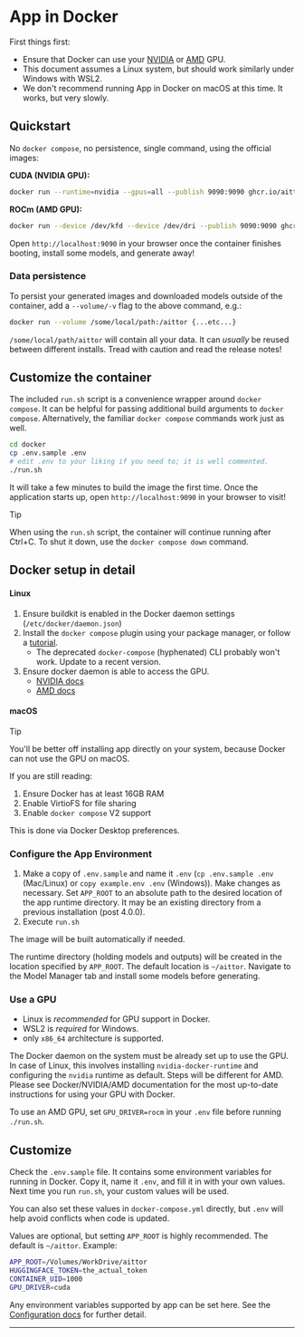# App in Docker

First things first:

- Ensure that Docker can use your [NVIDIA][nvidia docker docs] or [AMD][amd docker docs] GPU.
- This document assumes a Linux system, but should work similarly under Windows with WSL2.
- We don't recommend running App in Docker on macOS at this time. It works, but very slowly.

## Quickstart

No `docker compose`, no persistence, single command, using the official images:

**CUDA (NVIDIA GPU):**

```bash
docker run --runtime=nvidia --gpus=all --publish 9090:9090 ghcr.io/aittor/aittor
```

**ROCm (AMD GPU):**

```bash
docker run --device /dev/kfd --device /dev/dri --publish 9090:9090 ghcr.io/aittor/aittor:main-rocm
```

Open `http://localhost:9090` in your browser once the container finishes booting, install some models, and generate away!

### Data persistence

To persist your generated images and downloaded models outside of the container, add a `--volume/-v` flag to the above command, e.g.:

```bash
docker run --volume /some/local/path:/aittor {...etc...}
```

`/some/local/path/aittor` will contain all your data.
It can *usually* be reused between different installs. Tread with caution and read the release notes!

## Customize the container

The included `run.sh` script is a convenience wrapper around `docker compose`. It can be helpful for passing additional build arguments to `docker compose`. Alternatively, the familiar `docker compose` commands work just as well.

```bash
cd docker
cp .env.sample .env
# edit .env to your liking if you need to; it is well commented.
./run.sh
```

It will take a few minutes to build the image the first time. Once the application starts up, open `http://localhost:9090` in your browser to visit!

>[!TIP]
>When using the `run.sh` script, the container will continue running after Ctrl+C. To shut it down, use the `docker compose down` command.

## Docker setup in detail

#### Linux

1. Ensure buildkit is enabled in the Docker daemon settings (`/etc/docker/daemon.json`)
2. Install the `docker compose` plugin using your package manager, or follow a [tutorial](https://docs.docker.com/compose/install/linux/#install-using-the-repository).
    - The deprecated `docker-compose` (hyphenated) CLI probably won't work. Update to a recent version.
3. Ensure docker daemon is able to access the GPU.
    - [NVIDIA docs](https://docs.nvidia.com/datacenter/cloud-native/container-toolkit/latest/install-guide.html)
    - [AMD docs](https://rocm.docs.amd.com/projects/install-on-linux/en/latest/how-to/docker.html)

#### macOS

> [!TIP]
> You'll be better off installing app directly on your system, because Docker can not use the GPU on macOS.

If you are still reading:

1. Ensure Docker has at least 16GB RAM
2. Enable VirtioFS for file sharing
3. Enable `docker compose` V2 support

This is done via Docker Desktop preferences.

### Configure the App Environment

1. Make a copy of `.env.sample` and name it `.env` (`cp .env.sample .env` (Mac/Linux) or `copy example.env .env` (Windows)). Make changes as necessary. Set `APP_ROOT` to an absolute path to the desired location of the app runtime directory. It may be an existing directory from a previous installation (post 4.0.0).
1. Execute `run.sh`

The image will be built automatically if needed.

The runtime directory (holding models and outputs) will be created in the location specified by `APP_ROOT`. The default location is `~/aittor`. Navigate to the Model Manager tab and install some models before generating.

### Use a GPU

- Linux is *recommended* for GPU support in Docker.
- WSL2 is *required* for Windows.
- only `x86_64` architecture is supported.

The Docker daemon on the system must be already set up to use the GPU. In case of Linux, this involves installing `nvidia-docker-runtime` and configuring the `nvidia` runtime as default. Steps will be different for AMD. Please see Docker/NVIDIA/AMD documentation for the most up-to-date instructions for using your GPU with Docker.

To use an AMD GPU, set `GPU_DRIVER=rocm` in your `.env` file before running `./run.sh`.

## Customize

Check the `.env.sample` file. It contains some environment variables for running in Docker. Copy it, name it `.env`, and fill it in with your own values. Next time you run `run.sh`, your custom values will be used.

You can also set these values in `docker-compose.yml` directly, but `.env` will help avoid conflicts when code is updated.

Values are optional, but setting `APP_ROOT` is highly recommended. The default is `~/aittor`. Example:

```bash
APP_ROOT=/Volumes/WorkDrive/aittor
HUGGINGFACE_TOKEN=the_actual_token
CONTAINER_UID=1000
GPU_DRIVER=cuda
```

Any environment variables supported by app can be set here. See the [Configuration docs](https://aittor.com/ai/features/CONFIGURATION/) for further detail.

---

[nvidia docker docs]: https://docs.nvidia.com/datacenter/cloud-native/container-toolkit/latest/install-guide.html
[amd docker docs]: https://rocm.docs.amd.com/projects/install-on-linux/en/latest/how-to/docker.html
